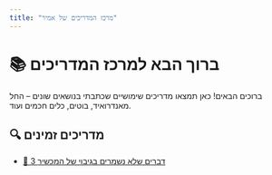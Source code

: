 ```yaml
---
title: "מרכז המדריכים של אמיר"
---
```


# 📚 ברוך הבא למרכז המדריכים

ברוכים הבאים! כאן תמצאו מדריכים שימושיים שכתבתי בנושאים שונים – החל מאנדרואיד, בוטים, כלים חכמים ועוד.

## 🔍 מדריכים זמינים

- [📱 3 דברים שלא נשמרים בגיבוי של המכשיר](guides/backup-guide.md)
